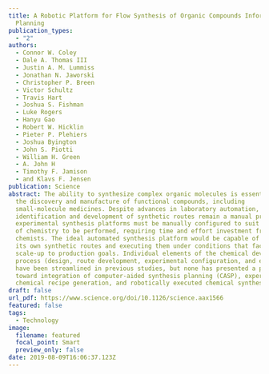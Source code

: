 ```yaml
---
title: A Robotic Platform for Flow Synthesis of Organic Compounds Informed by AI
  Planning
publication_types:
  - "2"
authors:
  - Connor W. Coley
  - Dale A. Thomas III
  - Justin A. M. Lummiss
  - Jonathan N. Jaworski
  - Christopher P. Breen
  - Victor Schultz
  - Travis Hart
  - Joshua S. Fishman
  - Luke Rogers
  - Hanyu Gao
  - Robert W. Hicklin
  - Pieter P. Plehiers
  - Joshua Byington
  - John S. Piotti
  - William H. Green
  - A. John H
  - Timothy F. Jamison
  - and Klavs F. Jensen
publication: Science
abstract: The ability to synthesize complex organic molecules is essential to
  the discovery and manufacture of functional compounds, including
  small-molecule medicines. Despite advances in laboratory automation, the
  identification and development of synthetic routes remain a manual process and
  experimental synthesis platforms must be manually configured to suit the type
  of chemistry to be performed, requiring time and effort investment from expert
  chemists. The ideal automated synthesis platform would be capable of planning
  its own synthetic routes and executing them under conditions that facilitate
  scale-up to production goals. Individual elements of the chemical development
  process (design, route development, experimental configuration, and execution)
  have been streamlined in previous studies, but none has presented a path
  toward integration of computer-aided synthesis planning (CASP), expert refined
  chemical recipe generation, and robotically executed chemical synthesis.
draft: false
url_pdf: https://www.science.org/doi/10.1126/science.aax1566
featured: false
tags:
  - Technology
image:
  filename: featured
  focal_point: Smart
  preview_only: false
date: 2019-08-09T16:06:37.123Z
---
```

